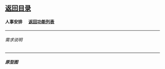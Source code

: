 ## [返回目录](../../readme.md)  
#### 人事安排 &nbsp;&nbsp;&nbsp;&nbsp; [返回功能列表](../5_Function.md)
---
###### 需求说明
---
##### 原型图